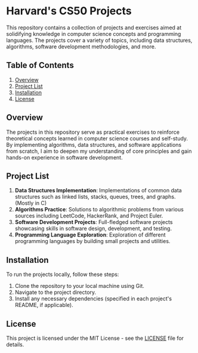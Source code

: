 # Harvard's CS50 Projects 

This repository contains a collection of projects and exercises aimed at solidifying knowledge in computer science concepts and programming languages. 
The projects cover a variety of topics, including data structures, algorithms, software development methodologies, and more.

## Table of Contents

1. [Overview](#overview)
2. [Project List](#project-list)
3. [Installation](#installation)
4. [License](#license)

## Overview

The projects in this repository serve as practical exercises to reinforce theoretical concepts learned in computer science courses and self-study. 
By implementing algorithms, data structures, and software applications from scratch, I aim to deepen my understanding of core principles and gain hands-on experience in software development.

## Project List

1. **Data Structures Implementation**: Implementations of common data structures such as linked lists, stacks, queues, trees, and graphs. (Mostly in C)
2. **Algorithms Practice**: Solutions to algorithmic problems from various sources including LeetCode, HackerRank, and Project Euler.
3. **Software Development Projects**: Full-fledged software projects showcasing skills in software design, development, and testing.
4. **Programming Language Exploration**: Exploration of different programming languages by building small projects and utilities.

## Installation

To run the projects locally, follow these steps:

1. Clone the repository to your local machine using Git.
2. Navigate to the project directory.
3. Install any necessary dependencies (specified in each project's README, if applicable).

## License

This project is licensed under the MIT License - see the [LICENSE](LICENSE) file for details.

